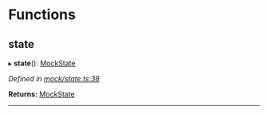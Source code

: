 

# Functions

<a id="state"></a>

##  state

▸ **state**(): [MockState](_mock_types_d_.md#mockstate)

*Defined in [mock/state.ts:38](https://github.com/polkadot-js/api/blob/74737b6/packages/api-provider/src/mock/state.ts#L38)*

**Returns:** [MockState](_mock_types_d_.md#mockstate)

___

